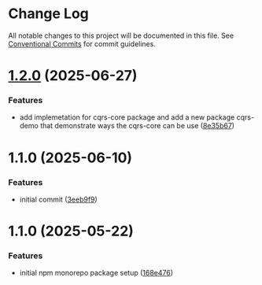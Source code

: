 # Change Log

All notable changes to this project will be documented in this file.
See [Conventional Commits](https://conventionalcommits.org) for commit guidelines.

# [1.2.0](https://github.com/masterd2020/tmick/compare/@tmasterd/cqrs-outbox@1.1.0...@tmasterd/cqrs-outbox@1.2.0) (2025-06-27)

### Features

- add implemetation for cqrs-core package and add a new package cqrs-demo that demonstrate ways the cqrs-core can be use ([8e35b67](https://github.com/masterd2020/tmick/commit/8e35b679c239d98f0a37ae1c539140774bd29c15))

# 1.1.0 (2025-06-10)

### Features

- initial commit ([3eeb9f9](https://github.com/masterd2020/tmick/commit/3eeb9f90f405206c9c7856ca1cd2d25b5a311c7d))

# 1.1.0 (2025-05-22)

### Features

- initial npm monorepo package setup ([168e476](https://github.com/masterd2020/math-lib-monorepo/commit/168e47625cfef3a9bea0275bfef5eccc22741c45))
